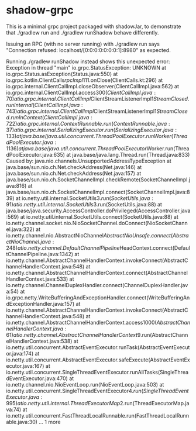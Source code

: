 # shadow-grpc
This is a minimal grpc project packaged with shadowJar, to demonstrate that ./gradlew run and ./gradlew runShadow behave differently.

Issuing an RPC (with no server running) with ./gradlew run says "Connection refused: localhost/[0:0:0:0:0:0:0:1]:8980" as expected.

Running ./gradlew runShadow instead shows this unexpected error:
Exception in thread "main" io.grpc.StatusException: UNKNOWN
        at io.grpc.Status.asException(Status.java:550)
        at io.grpc.kotlin.ClientCalls$rpcImpl$1$1$1.onClose(ClientCalls.kt:296)
        at io.grpc.internal.ClientCallImpl.closeObserver(ClientCallImpl.java:562)
        at io.grpc.internal.ClientCallImpl.access$300(ClientCallImpl.java:70)
        at io.grpc.internal.ClientCallImpl$ClientStreamListenerImpl$1StreamClosed.runInternal(ClientCallImpl.java:743)
        at io.grpc.internal.ClientCallImpl$ClientStreamListenerImpl$1StreamClosed.runInContext(ClientCallImpl.java:722)
        at io.grpc.internal.ContextRunnable.run(ContextRunnable.java:37)
        at io.grpc.internal.SerializingExecutor.run(SerializingExecutor.java:133)
        at java.base/java.util.concurrent.ThreadPoolExecutor.runWorker(ThreadPoolExecutor.java:1136)
        at java.base/java.util.concurrent.ThreadPoolExecutor$Worker.run(ThreadPoolExecutor.java:635)
        at java.base/java.lang.Thread.run(Thread.java:833)
Caused by: java.nio.channels.UnsupportedAddressTypeException
        at java.base/sun.nio.ch.Net.checkAddress(Net.java:146)
        at java.base/sun.nio.ch.Net.checkAddress(Net.java:157)
        at java.base/sun.nio.ch.SocketChannelImpl.checkRemote(SocketChannelImpl.java:816)
        at java.base/sun.nio.ch.SocketChannelImpl.connect(SocketChannelImpl.java:839)
        at io.netty.util.internal.SocketUtils$3.run(SocketUtils.java:91)
        at io.netty.util.internal.SocketUtils$3.run(SocketUtils.java:88)
        at java.base/java.security.AccessController.doPrivileged(AccessController.java:569)
        at io.netty.util.internal.SocketUtils.connect(SocketUtils.java:88)
        at io.netty.channel.socket.nio.NioSocketChannel.doConnect(NioSocketChannel.java:322)
        at io.netty.channel.nio.AbstractNioChannel$AbstractNioUnsafe.connect(AbstractNioChannel.java:248)
        at io.netty.channel.DefaultChannelPipeline$HeadContext.connect(DefaultChannelPipeline.java:1342)
        at io.netty.channel.AbstractChannelHandlerContext.invokeConnect(AbstractChannelHandlerContext.java:548)
        at io.netty.channel.AbstractChannelHandlerContext.connect(AbstractChannelHandlerContext.java:533)
        at io.netty.channel.ChannelDuplexHandler.connect(ChannelDuplexHandler.java:54)
        at io.grpc.netty.WriteBufferingAndExceptionHandler.connect(WriteBufferingAndExceptionHandler.java:157)
        at io.netty.channel.AbstractChannelHandlerContext.invokeConnect(AbstractChannelHandlerContext.java:548)
        at io.netty.channel.AbstractChannelHandlerContext.access$1000(AbstractChannelHandlerContext.java:61)
        at io.netty.channel.AbstractChannelHandlerContext$9.run(AbstractChannelHandlerContext.java:538)
        at io.netty.util.concurrent.AbstractEventExecutor.runTask(AbstractEventExecutor.java:174)
        at io.netty.util.concurrent.AbstractEventExecutor.safeExecute(AbstractEventExecutor.java:167)
        at io.netty.util.concurrent.SingleThreadEventExecutor.runAllTasks(SingleThreadEventExecutor.java:470)
        at io.netty.channel.nio.NioEventLoop.run(NioEventLoop.java:503)
        at io.netty.util.concurrent.SingleThreadEventExecutor$4.run(SingleThreadEventExecutor.java:995)
        at io.netty.util.internal.ThreadExecutorMap$2.run(ThreadExecutorMap.java:74)
        at io.netty.util.concurrent.FastThreadLocalRunnable.run(FastThreadLocalRunnable.java:30)
        ... 1 more
